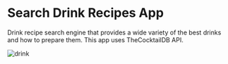 # Search Drink Recipes App

Drink recipe search engine that provides a wide variety of the best drinks and how to prepare them.
This app uses TheCocktailDB API.

![drink](https://user-images.githubusercontent.com/110077121/200134971-215bc3bc-7bb4-4a02-a1ea-afe6dcfd210c.PNG)

